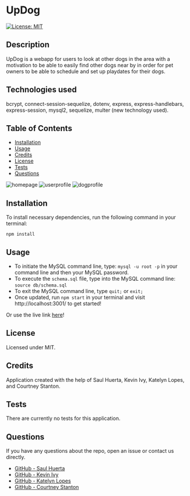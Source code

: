 # UpDog
  [![License: MIT](https://img.shields.io/badge/License-MIT-green.svg)](https://opensource.org/licenses/MIT)
  ## Description
  UpDog is a webapp for users to look at other dogs in the area with a motivation to be able to easily find other dogs near by in order for pet owners to be able to schedule and set up playdates for their dogs.
  ## Technologies used
  bcrypt, connect-session-sequelize, dotenv, express, express-handlebars, express-session, mysql2, sequelize, multer (new technology used).
  ## Table of Contents
  * [Installation](#installation)
  * [Usage](#usage)
  * [Credits](#credits)
  * [License](#license)
  * [Tests](#tests)
  * [Questions](#questions)
  
  ![homepage](https://raw.githubusercontent.com/kevin-ivy/facebook-but-dogs/develop/utils/images/homepage.PNG)
  ![userprofile](https://raw.githubusercontent.com/kevin-ivy/facebook-but-dogs/develop/utils/images/mydogs.PNG)
  ![dogprofile](https://raw.githubusercontent.com/kevin-ivy/facebook-but-dogs/develop/utils/images/dogprofile.PNG)
  
  ## Installation
  To install necessary dependencies, run the following command in your terminal:
  ```
  npm install 
  ```
  ## Usage
  * To initiate the MySQL command line, type: `mysql -u root -p` in your command line and then your MySQL password.
  * To execute the `schema.sql` file, type into the MySQL command line: `source db/schema.sql`
  * To exit the MySQL command line, type `quit;` or `exit;`
  * Once updated, run `npm start` in your terminal and visit http://localhost:3001/ to get started!
  
  Or use the live link [here](https://whats-up-dog.herokuapp.com)!

  ## License
  Licensed under MIT.
  ## Credits
  Application created with the help of Saul Huerta, Kevin Ivy, Katelyn Lopes, and Courtney Stanton.
  ## Tests
  There are currently no tests for this application.
  ## Questions
  If you have any questions about the repo, open an issue or contact us directly.
  * [GitHub - Saul Huerta](https://github.com/saul10huerta)
  * [GitHub - Kevin Ivy](https://github.com/kevin-ivy)
  * [GitHub - Katelyn Lopes](https://github.com/Kaynalem)
  * [GitHub - Courtney Stanton](https://github.com/clstanton)
  
